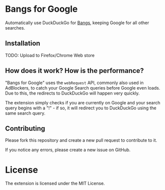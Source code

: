 # Bangs for Google

Automatically use DuckDuckGo for [Bangs](https://duckduckgo.com/bang), keeping Google for all other searches.

## Installation
TODO: Upload to Firefox/Chrome Web store

## How does it work? How is the performance?

"Bangs for Google" uses the `webRequest` API, commonly also used in AdBlockers, to catch your Google Search queries before Google even loads. Due to this, the redirects to DuckDuckGo will happen very quickly.

The extension simply checks if you are currently on Google and your search query begins with a "!" - if so, it will redirect you to DuckDuckGo using the same search query.

## Contributing
Please fork this repository and create a new pull request to contribute to it.

If you notice any errors, please create a new issue on GitHub.

# License
The extension is licensed under the MIT License.
